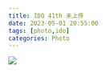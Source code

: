 ```yaml
---
title: IDO 41th 未上传
date: 2023-05-01 20:55:00
tags: [photo,ido]
categories: Photo
---
```

<img src="https://sadness96.github.io/images/blog/photo-Ido41/ido41logo.jpg"/>

<!-- more -->